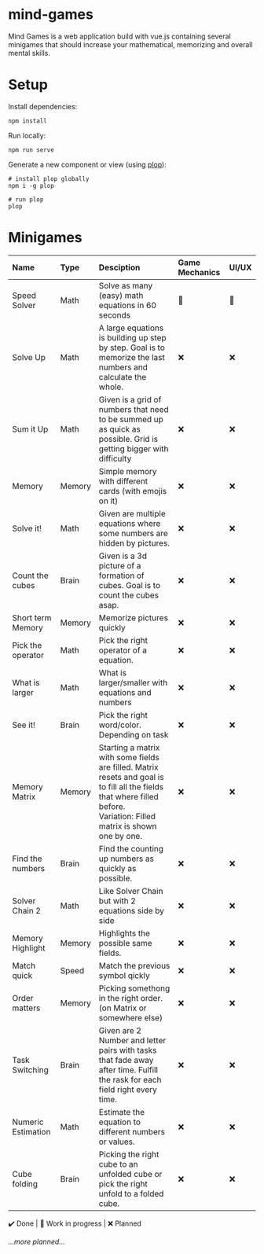# mind-games
Mind Games is a web application build with vue.js containing several minigames that should increase your mathematical, memorizing and overall mental skills.

# Setup

Install dependencies:
```
npm install
```

Run locally:
```
npm run serve
```

Generate a new component or view (using [plop](https://plopjs.com/)):
```
# install plop globally
npm i -g plop

# run plop
plop
```

# Minigames

|Name|Type|Desciption|Game Mechanics|UI/UX|
|:-|:-|:-|:-|:-|
|Speed Solver|Math|Solve as many (easy) math equations in 60 seconds|🚧|🚧|
|Solve Up|Math|A large equations is building up step by step. Goal is to memorize the last numbers and calculate the whole.|❌|❌|
|Sum it Up|Math|Given is a grid of numbers that need to be summed up as quick as possible. Grid is getting bigger with difficulty|❌|❌|
|Memory|Memory|Simple memory with different cards (with emojis on it)|❌|❌|
|Solve it!|Math|Given are multiple equations where some numbers are hidden by pictures.|❌|❌|
|Count the cubes|Brain|Given is a 3d picture of a formation of cubes. Goal is to count the cubes asap.|❌|❌|
|Short term Memory|Memory|Memorize pictures quickly|❌|❌|
|Pick the operator|Math|Pick the right operator of a equation.|❌|❌|
|What is larger|Math|What is larger/smaller with equations and numbers|❌|❌|
|See it!|Brain|Pick the right word/color. Depending on task|❌|❌|
|Memory Matrix|Memory|Starting a matrix with some fields are filled. Matrix resets and goal is to fill all the fields that where filled before.</br>Variation: Filled matrix is shown one by one.|❌|❌|
|Find the numbers|Brain|Find the counting up numbers as quickly as possible.|❌|❌|
|Solver Chain 2|Math|Like Solver Chain but with 2 equations side by side|❌|❌|
|Memory Highlight|Memory|Highlights the possible same fields.|❌|❌|
|Match quick|Speed|Match the previous symbol qickly|❌|❌|
|Order matters|Memory|Picking somethong in the right order. (on Matrix or somewhere else)|❌|❌|
|Task Switching|Brain|Given are 2 Number and letter pairs with tasks that fade away after time. Fulfill the rask for each field right every time.|❌|❌|
|Numeric Estimation|Math|Estimate the equation to different numbers or values.|❌|❌|
|Cube folding|Brain|Picking the right cube to an unfolded cube or pick the right unfold to a folded cube.|❌|❌|

✔️ Done | 🚧 Work in progress | ❌ Planned

*...more planned...*
